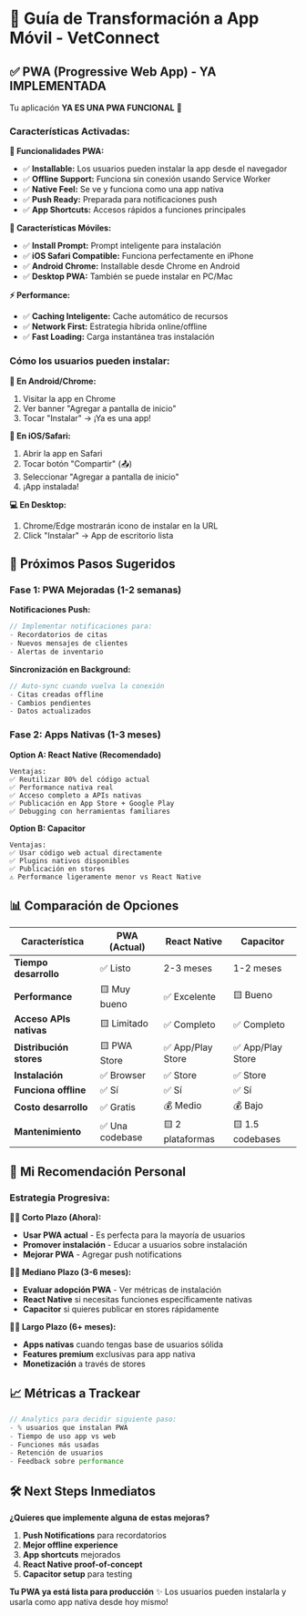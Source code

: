 # 📱 Guía de Transformación a App Móvil - VetConnect

## ✅ **PWA (Progressive Web App) - YA IMPLEMENTADA**

Tu aplicación **YA ES UNA PWA FUNCIONAL** 🎉

### **Características Activadas:**

**🔧 Funcionalidades PWA:**
- ✅ **Installable:** Los usuarios pueden instalar la app desde el navegador
- ✅ **Offline Support:** Funciona sin conexión usando Service Worker
- ✅ **Native Feel:** Se ve y funciona como una app nativa
- ✅ **Push Ready:** Preparada para notificaciones push
- ✅ **App Shortcuts:** Accesos rápidos a funciones principales

**📱 Características Móviles:**
- ✅ **Install Prompt:** Prompt inteligente para instalación
- ✅ **iOS Safari Compatible:** Funciona perfectamente en iPhone
- ✅ **Android Chrome:** Installable desde Chrome en Android
- ✅ **Desktop PWA:** También se puede instalar en PC/Mac

**⚡ Performance:**
- ✅ **Caching Inteligente:** Cache automático de recursos
- ✅ **Network First:** Estrategia híbrida online/offline
- ✅ **Fast Loading:** Carga instantánea tras instalación

### **Cómo los usuarios pueden instalar:**

**📱 En Android/Chrome:**
1. Visitar la app en Chrome
2. Ver banner "Agregar a pantalla de inicio"
3. Tocar "Instalar" → ¡Ya es una app!

**🍎 En iOS/Safari:**
1. Abrir la app en Safari
2. Tocar botón "Compartir" (📤)
3. Seleccionar "Agregar a pantalla de inicio"
4. ¡App instalada!

**💻 En Desktop:**
1. Chrome/Edge mostrarán icono de instalar en la URL
2. Click "Instalar" → App de escritorio lista

## 🚀 **Próximos Pasos Sugeridos**

### **Fase 1: PWA Mejoradas (1-2 semanas)**

**Notificaciones Push:**
```javascript
// Implementar notificaciones para:
- Recordatorios de citas
- Nuevos mensajes de clientes
- Alertas de inventario
```

**Sincronización en Background:**
```javascript
// Auto-sync cuando vuelva la conexión
- Citas creadas offline
- Cambios pendientes
- Datos actualizados
```

### **Fase 2: Apps Nativas (1-3 meses)**

**Option A: React Native (Recomendado)**
```
Ventajas:
✅ Reutilizar 80% del código actual
✅ Performance nativa real
✅ Acceso completo a APIs nativas
✅ Publicación en App Store + Google Play
✅ Debugging con herramientas familiares
```

**Option B: Capacitor**
```
Ventajas:
✅ Usar código web actual directamente  
✅ Plugins nativos disponibles
✅ Publicación en stores
⚠️ Performance ligeramente menor vs React Native
```

## 📊 **Comparación de Opciones**

| Característica | PWA (Actual) | React Native | Capacitor |
|---|---|---|---|
| **Tiempo desarrollo** | ✅ Listo | 2-3 meses | 1-2 meses |
| **Performance** | 🟨 Muy bueno | ✅ Excelente | 🟨 Bueno |
| **Acceso APIs nativas** | 🟨 Limitado | ✅ Completo | ✅ Completo |
| **Distribución stores** | 🟨 PWA Store | ✅ App/Play Store | ✅ App/Play Store |
| **Instalación** | ✅ Browser | ✅ Store | ✅ Store |
| **Funciona offline** | ✅ Sí | ✅ Sí | ✅ Sí |
| **Costo desarrollo** | ✅ Gratis | 💰 Medio | 💰 Bajo |
| **Mantenimiento** | ✅ Una codebase | 🟨 2 plataformas | 🟨 1.5 codebases |

## 🎯 **Mi Recomendación Personal**

### **Estrategia Progresiva:**

**🏃‍♂️ Corto Plazo (Ahora):**
- **Usar PWA actual** - Es perfecta para la mayoría de usuarios
- **Promover instalación** - Educar a usuarios sobre instalación
- **Mejorar PWA** - Agregar push notifications

**🚶‍♂️ Mediano Plazo (3-6 meses):**
- **Evaluar adopción PWA** - Ver métricas de instalación
- **React Native** si necesitas funciones específicamente nativas
- **Capacitor** si quieres publicar en stores rápidamente

**🏃‍♀️ Largo Plazo (6+ meses):**
- **Apps nativas** cuando tengas base de usuarios sólida
- **Features premium** exclusivas para app nativa
- **Monetización** a través de stores

## 📈 **Métricas a Trackear**

```javascript
// Analytics para decidir siguiente paso:
- % usuarios que instalan PWA
- Tiempo de uso app vs web
- Funciones más usadas
- Retención de usuarios
- Feedback sobre performance
```

## 🛠️ **Next Steps Inmediatos**

**¿Quieres que implemente alguna de estas mejoras?**

1. **Push Notifications** para recordatorios
2. **Mejor offline experience** 
3. **App shortcuts** mejorados
4. **React Native proof-of-concept**
5. **Capacitor setup** para testing

**Tu PWA ya está lista para producción** ✨
Los usuarios pueden instalarla y usarla como app nativa desde hoy mismo!